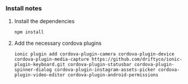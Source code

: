 

### Install notes

1. Install the dependencies
    ```
    npm install
    ```

1. Add the necessary cordova plugins
    ```
    ionic plugin add cordova-plugin-camera cordova-plugin-device cordova-plugin-media-capture https://github.com/driftyco/ionic-plugin-keyboard.git cordova-plugin-statusbar cordova-plugin-spinner-dialog cordova-plugin-instagram-assets-picker cordova-plugin-video-editor cordova-plugin-android-permissions 
    ```
